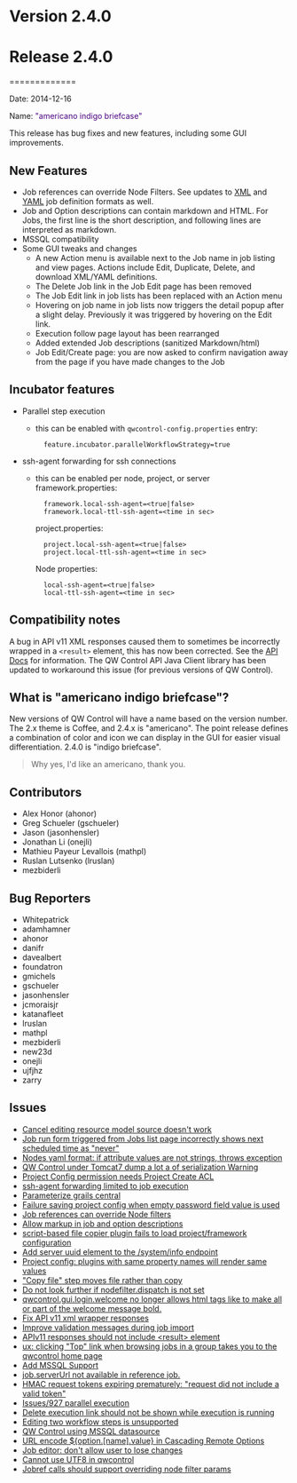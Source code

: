 # Version 2.4.0

# Release 2.4.0
=============

Date: 2014-12-16

Name: <span style="color: indigo"><span class="glyphicon glyphicon-briefcase"></span> "americano indigo briefcase"</span>

This release has bug fixes and new features, including some GUI improvements.

## New Features

* Job references can override Node Filters. See updates to [XML](/manual/document-format-reference/job-v20.md#jobref) and [YAML](/manual/document-format-reference/job-yaml-v12.md#job-reference-entry) job definition formats as well.
* Job and Option descriptions can contain markdown and HTML. For Jobs, the first line is the short description, and following lines are interpreted as markdown.
* MSSQL compatibility
* Some GUI tweaks and changes
    * A new Action menu is available next to the Job name in job listing and view pages.  Actions include Edit, Duplicate, Delete, and download XML/YAML definitions.
    * The Delete Job link in the Job Edit page has been removed
    * The Job Edit link in job lists has been replaced with an Action menu
    * Hovering on job name in job lists now triggers the detail popup after a slight delay. Previously it was triggered by hovering on the Edit link.
    * Execution follow page layout has been rearranged
    * Added extended Job descriptions (sanitized Markdown/html)
    * Job Edit/Create page: you are now asked to confirm navigation away from the page if you have made changes to the Job

## Incubator features

* Parallel step execution
    - this can be enabled with `qwcontrol-config.properties` entry:

            feature.incubator.parallelWorkflowStrategy=true

* ssh-agent forwarding for ssh connections
    - this can be enabled per node, project, or server
        framework.properties:

            framework.local-ssh-agent=<true|false>
            framework.local-ttl-ssh-agent=<time in sec>

        project.properties:

            project.local-ssh-agent=<true|false>
            project.local-ttl-ssh-agent=<time in sec>

        Node properties:

            local-ssh-agent=<true|false>
            local-ttl-ssh-agent=<time in sec>

## Compatibility notes


A bug in API v11 XML responses caused them to sometimes be incorrectly wrapped in a `<result>` element, this has now been corrected.  See the [API Docs](/api/qwcontrol-api.md) for information.  The QW Control API Java Client library has been updated to workaround this issue (for previous versions of QW Control).

## What is "americano indigo briefcase"?

New versions of QW Control will have a name based on the version number. The 2.x theme is Coffee, and 2.4.x is "americano". The point release defines a combination of color and icon we can display in the GUI for easier visual differentiation. 2.4.0 is "indigo briefcase".

> Why yes, I'd like an americano, thank you.

## Contributors

* Alex Honor (ahonor)
* Greg Schueler (gschueler)
* Jason (jasonhensler)
* Jonathan Li (onejli)
* Mathieu Payeur Levallois (mathpl)
* Ruslan Lutsenko (lruslan)
* mezbiderli

## Bug Reporters

* Whitepatrick
* adamhamner
* ahonor
* danifr
* davealbert
* foundatron
* gmichels
* gschueler
* jasonhensler
* jcmoraisjr
* katanafleet
* lruslan
* mathpl
* mezbiderli
* new23d
* onejli
* ujfjhz
* zarry

## Issues

* [Cancel editing resource model source doesn't work](https://github.com/qwcontrol/qwcontrol/issues/1051)
* [Job run form triggered from Jobs list page incorrectly shows next scheduled time as "never"](https://github.com/qwcontrol/qwcontrol/issues/1044)
* [Nodes yaml format: if attribute values are not strings, throws exception](https://github.com/qwcontrol/qwcontrol/issues/1039)
* [QW Control under Tomcat7 dump a lot a of serialization Warning ](https://github.com/qwcontrol/qwcontrol/issues/1036)
* [Project Config permission needs Project Create ACL](https://github.com/qwcontrol/qwcontrol/issues/1031)
* [ssh-agent forwarding limited to job execution](https://github.com/qwcontrol/qwcontrol/pull/1029)
* [Parameterize grails central](https://github.com/qwcontrol/qwcontrol/pull/1027)
* [Failure saving project config when empty password field value is used](https://github.com/qwcontrol/qwcontrol/issues/1025)
* [Job references can override Node filters](https://github.com/qwcontrol/qwcontrol/pull/1024)
* [Allow markup in job and option descriptions](https://github.com/qwcontrol/qwcontrol/issues/1020)
* [script-based file copier plugin fails to load project/framework configuration](https://github.com/qwcontrol/qwcontrol/issues/1018)
* [Add server uuid element to the /system/info endpoint](https://github.com/qwcontrol/qwcontrol/issues/1017)
* [Project config: plugins with same property names will render same values](https://github.com/qwcontrol/qwcontrol/issues/1016)
* ["Copy file" step moves file rather than copy ](https://github.com/qwcontrol/qwcontrol/issues/1015)
* [Do not look further if nodefilter.dispatch is not set](https://github.com/qwcontrol/qwcontrol/pull/1013)
* [qwcontrol.gui.login.welcome no longer allows html tags like <b></b> to make all or part of the welcome message bold.](https://github.com/qwcontrol/qwcontrol/issues/1012)
* [Fix API v11 xml wrapper responses](https://github.com/qwcontrol/qwcontrol/pull/1010)
* [Improve validation messages during job import](https://github.com/qwcontrol/qwcontrol/issues/1009)
* [APIv11 responses should not include \<result\> element](https://github.com/qwcontrol/qwcontrol/issues/1008)
* [ux: clicking "Top" link when browsing jobs in a group takes you to the qwcontrol home page](https://github.com/qwcontrol/qwcontrol/issues/999)
* [Add MSSQL Support](https://github.com/qwcontrol/qwcontrol/pull/972)
* [job.serverUrl not available in reference job.](https://github.com/qwcontrol/qwcontrol/issues/965)
* [HMAC request tokens expiring prematurely: "request did not include a valid token"](https://github.com/qwcontrol/qwcontrol/issues/960)
* [Issues/927 parallel execution](https://github.com/qwcontrol/qwcontrol/pull/929)
* [Delete execution link should not be shown while execution is running](https://github.com/qwcontrol/qwcontrol/issues/891)
* [Editing two workflow steps is unsupported](https://github.com/qwcontrol/qwcontrol/issues/849)
* [QW Control using MSSQL datasource](https://github.com/qwcontrol/qwcontrol/issues/848)
* [URL encode ${option.[name].value} in Cascading Remote Options](https://github.com/qwcontrol/qwcontrol/issues/811)
* [Job editor: don't allow user to lose changes](https://github.com/qwcontrol/qwcontrol/issues/254)
* [Cannot use UTF8 in qwcontrol ](https://github.com/qwcontrol/qwcontrol/issues/222)
* [Jobref calls should support overriding node filter params](https://github.com/qwcontrol/qwcontrol/issues/131)
